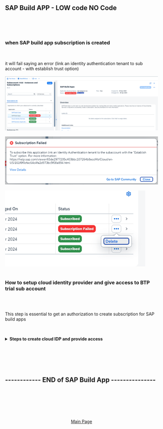 
## SAP Build APP - LOW code NO Code

</br>
</br>
</br>

### when SAP build app subscription is created 
</br>
</br>
it will fail saying an error (link an identity authentication tenant to sub account - with establish trust option)
</br>
</br>
<img src="./files/sapbuild-1.png" >
</br>
</br>
<img src="./files/sapbuild-2.png" >
</br>
</br>
<img src="./files/sapbuild-3.png" >
</br>
</br>

### How to setup cloud identity provider and give access to BTP trial sub account 
</br> 
</br> 

This step is essential to get an authorization to create subscription for SAP build apps
</br>
</br>
</br>




<details>
<summary> <b> Steps to create cloud IDP and provide access </b> </summary>
</br>
</br>

</br>
</br>
<img src="./files/sapbuild-4.png" >
</br>
</br>
<img src="./files/sapbuild-5.png" >
</br>
</br>
<img src="./files/sapbuild-6.png" >
</br>
</br>
<img src="./files/sapbuild-7.png" >
</br>
</br>
<img src="./files/sapbuild-8.png" >
</br>
</br>
<img src="./files/sapbuild-9.png" >
</br>
</br>
<img src="./files/sapbuild-10.png" >
</br>
</br>
<img src="./files/sapbuild-11.png" >
</br>
</br>
<img src="./files/sapbuild-12.png" >
</br>
</br>
<img src="./files/sapbuild-13.png" >
</br>
</br>
<img src="./files/sapbuild-14.png" >
</br>
</br>
<img src="./files/sapbuild-15.png" >
</br>
</br>
<img src="./files/sapbuild-16.png" >
</br>
</br>
<img src="./files/sapbuild-17.png" >
</br>
</br>
<img src="./files/sapbuild-18.png" >
</br>
</br>
<img src="./files/sapbuild-19.png" >
</br>
</br>
<img src="./files/sapbuild-20.png" >
</br>
</br>
<img src="./files/sapbuild-21.png" >
</br>
</br>
<img src="./files/sapbuild-22.png" >
</br>
</br>
<img src="./files/sapbuild-23.png" >
</br>
</br>
<img src="./files/sapbuild-24.png" >
</br>
</br>
<img src="./files/sapbuild-25.png" >
</br>
</br>
<img src="./files/sapbuild-26.png" >
</br>
</br>
<img src="./files/sapbuild-27.png" >
</br>
</br>
<img src="./files/sapbuild-28.png" >
</br>
</br>
<img src="./files/sapbuild-29.png" >
</br>
</br>
<img src="./files/sapbuild-30.png" >
</br>
</br>
<img src="./files/sapbuild-31.png" >
</br>
</br>
<img src="./files/sapbuild-32.png" >
</br>
</br>
<img src="./files/sapbuild-33.png" >
</br>
</br>
<img src="./files/sapbuild-34.png" >
</br>
</br>
<img src="./files/sapbuild-35.png" >
</br>
</br>
<img src="./files/sapbuild-36.png" >
</br>
</br>
<img src="./files/sapbuild-37.png" >
</br>
</br>
</details>

</br>
</br>
</br>
</br>
</br>


## ------------ END of SAP Build App ---------------

</br>
</br>
</br>
</br>
</br>

<p align="center"> 
<a href="https://github.com/Octavius-Dante/Tetra_Proxima"> Main Page</a> 
	
</br>
</br>